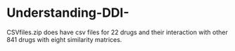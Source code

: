 # Understanding-DDI-

CSVfiles.zip does have csv files for 22 drugs and their interaction with other 841 drugs with eight similarity matrices. 
